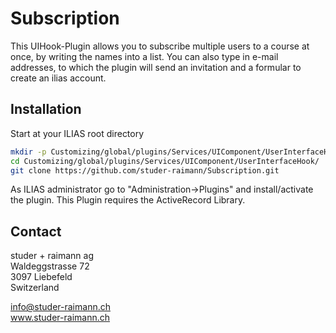 Subscription
============
This UIHook-Plugin allows you to subscribe multiple users to a course at once, by writing the names into a list. You can also type in e-mail addresses, to which the plugin will send an invitation and a formular to create an ilias account. 

Installation
------------
Start at your ILIAS root directory
```bash
mkdir -p Customizing/global/plugins/Services/UIComponent/UserInterfaceHook/
cd Customizing/global/plugins/Services/UIComponent/UserInterfaceHook/
git clone https://github.com/studer-raimann/Subscription.git
```
As ILIAS administrator go to "Administration->Plugins" and install/activate the plugin.
This Plugin requires the ActiveRecord Library.

Contact
-------
studer + raimann ag  
Waldeggstrasse 72  
3097 Liebefeld  
Switzerland 

info@studer-raimann.ch  
www.studer-raimann.ch  
